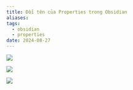 ```yaml
---
title: Đổi tên của Properties trong Obsidian
aliases: 
tags:
  - obsidian
  - properties
date: 2024-08-27
---
```

![](https://i.imgur.com/tC5GvFz.png)

![](https://i.imgur.com/vjECFEj.png)

![](https://i.imgur.com/uvpLR5n.png)
